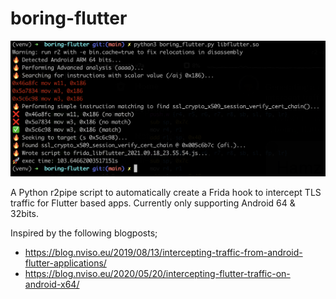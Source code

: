 # boring-flutter

![preview](preview.png?raw=true)


A Python r2pipe script to automatically create a Frida hook to intercept TLS traffic for Flutter based apps. Currently only supporting Android 64 & 32bits.

Inspired by the following blogposts;
- https://blog.nviso.eu/2019/08/13/intercepting-traffic-from-android-flutter-applications/
- https://blog.nviso.eu/2020/05/20/intercepting-flutter-traffic-on-android-x64/
